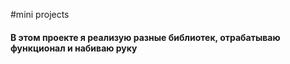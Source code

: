 #mini projects

#### В этом проекте я реализую разные библиотек, отрабатываю функционал и набиваю руку
